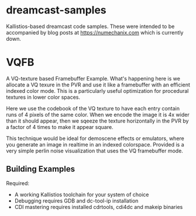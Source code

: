 # dreamcast-samples
Kallistios-based dreamcast code samples.  These were intended to be accompanied by blog posts at https://numechanix.com which is currently down.

# VQFB

A VQ-texture based Framebuffer Example.  What's happening here is we allocate a VQ texure in the PVR and use it like a framebuffer with an efficient indexed color mode. This is a particularly useful optimization for procedural textures in lower color spaces.

Here we use the codebook of the VQ texture to have each entry contain runs of 4 pixels of the same color.  When we encode the image it is 4x wider than it should appear, then we sqeeze the texture horizontally in the PVR by a factor of 4 times to make it appear square.

This technique would be ideal for demoscene effects or emulators, where you generate an image in realtime in an indexed colorspace.  Provided is a very simple perlin noise visualization that uses the VQ framebuffer mode.

## Building Examples

Required:
- A working Kallistios toolchain for your system of choice
- Debugging requires GDB and dc-tool-ip installation
- CDI mastering requires installed cdrtools, cdi4dc and makeip binaries